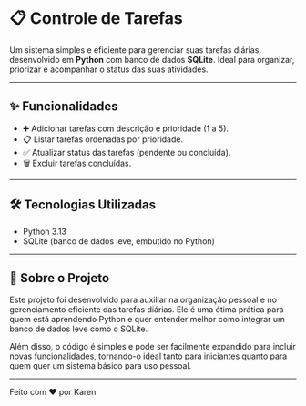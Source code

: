 # 📋 Controle de Tarefas

Um sistema simples e eficiente para gerenciar suas tarefas diárias, desenvolvido em **Python** com banco de dados **SQLite**. Ideal para organizar, priorizar e acompanhar o status das suas atividades.

---

## ✨ Funcionalidades

- ➕ Adicionar tarefas com descrição e prioridade (1 a 5).
- 📋 Listar tarefas ordenadas por prioridade.
- ✅ Atualizar status das tarefas (pendente ou concluída).
- 🗑️ Excluir tarefas concluídas.

---

## 🛠️ Tecnologias Utilizadas

- Python 3.13
- SQLite (banco de dados leve, embutido no Python)

---

## 📖 Sobre o Projeto

Este projeto foi desenvolvido para auxiliar na organização pessoal e no gerenciamento eficiente das tarefas diárias. Ele é uma ótima prática para quem está aprendendo Python e quer entender melhor como integrar um banco de dados leve como o SQLite.

Além disso, o código é simples e pode ser facilmente expandido para incluir novas funcionalidades, tornando-o ideal tanto para iniciantes quanto para quem quer um sistema básico para uso pessoal.

---

Feito com ❤️ por Karen 


